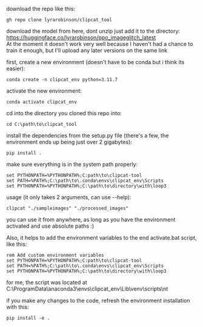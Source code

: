 download the repo like this:
```
gh repo clone lyrarobinson/clipcat_tool
```
download the model from here, dont unzip just add it to the directory: \
https://huggingface.co/lyrarobinson/ppo_imageglitch_latest  \
At the moment it doesn't work very well because I haven't had a chance to train it enough, but I'll upload any later versions on the same link

first, create a new environment (doesn't have to be conda but i think its easier):
```
conda create -n clipcat_env python=3.11.7
```
activate the new environment:
```
conda activate clipcat_env
```
cd into the directory you cloned this repo into:
```
cd C:\path\to\clipcat_tool
```
install the dependencies from the setup.py file (there's a few, the environment ends up being just over 2 gigabytes):
```
pip install .
```
make sure everything is in the system path properly:
```
set PYTHONPATH=%PYTHONPATH%;C:path\to\clipcat-tool
set PATH=%PATH%;C:\path\to\.conda\envs\clipcat_env\Scripts
set PYTHONPATH=%PYTHONPATH%;C:\path\to\directory\with\loop3
```

usage (it only takes 2 arguments, can use --help):
```
clipcat "./sampleimages" "./processed_images"
```
you can use it from anywhere, as long as you have the environment activated and use absolute paths :)

Also, it helps to add the environment variables to the end activate.bat script, like this:
```
rem Add custom environment variables
set PYTHONPATH=%PYTHONPATH%;C:path\to\clipcat-tool
set PATH=%PATH%;C:\path\to\.conda\envs\clipcat_env\Scripts
set PYTHONPATH=%PYTHONPATH%;C:\path\to\directory\with\loop3
```
for me, the script was located at C:\ProgramData\anaconda3\envs\clipcat_env\Lib\venv\scripts\nt

if you make any changes to the code, refresh the environment installation with this:
```
pip install -e .
```
